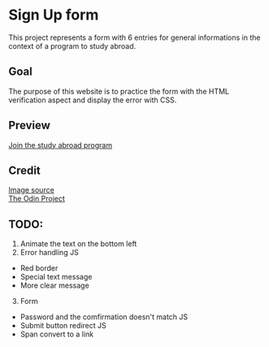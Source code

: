 # Sign Up form
This project represents a form with 6 entries for general informations in the context of a program to study abroad.

## Goal
The purpose of this website is to practice the form with the HTML verification aspect and display the error with CSS.

## Preview
[Join the study abroad program](https://haveadream1.github.io/sign-up-form/)

## Credit
[Image source](https://images.unsplash.com/photo-1570191913384-7b4ff11716e7?ixlib=rb-4.0.3&ixid=M3wxMjA3fDB8MHxwaG90by1wYWdlfHx8fGVufDB8fHx8fA%3D%3D&auto=format&fit=crop&w=687&q=80)  
[The Odin Project](https://www.theodinproject.com/)

## TODO:
1. Animate the text on the bottom left
2. Error handling                                    JS
* Red border  
* Special text message  
* More clear message  
3. Form  
* Password and the comfirmation doesn't match    JS  
* Submit button redirect                         JS
* Span convert to a link  
